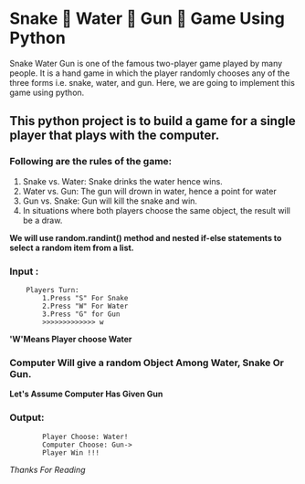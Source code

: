 # Snake :snake: Water :ocean: Gun :gun: Game Using Python

Snake Water Gun is one of the famous two-player game played by many people. It is a hand game in which the player randomly chooses any of the three forms i.e. snake, water, and gun. Here, we are going to implement this game using python. 

## This python project is to build a game for a single player that plays with the computer.

### Following are the rules of the game:

1. Snake vs. Water: Snake drinks the water hence wins.
2. Water vs. Gun: The gun will drown in water, hence a point for water
3. Gun vs. Snake: Gun will kill the snake and win.
4. In situations where both players choose the same object, the result will be a draw.

**We will use random.randint() method and nested if-else statements to select a random item from a list.**


### Input :
        Players Turn:
            1.Press "S" For Snake
            2.Press "W" For Water
            3.Press "G" for Gun 
            >>>>>>>>>>>>> w  

**'W'Means Player choose Water**


### Computer Will give a random Object Among Water, Snake Or Gun.
**Let's Assume Computer Has Given Gun**


### Output:
            Player Choose: Water!
            Computer Choose: Gun->
            Player Win !!!


*Thanks For Reading*



